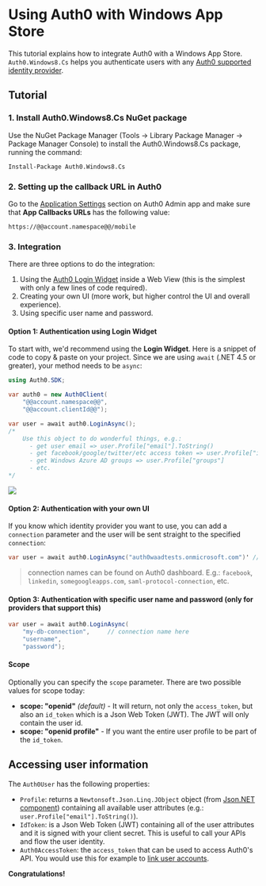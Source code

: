 # Using Auth0 with Windows App Store

This tutorial explains how to integrate Auth0 with a Windows App Store. `Auth0.Windows8.Cs` helps you authenticate users with any [Auth0 supported identity provider](identityproviders).

## Tutorial

### 1. Install Auth0.Windows8.Cs NuGet package

Use the NuGet Package Manager (Tools -> Library Package Manager -> Package Manager Console) to install the Auth0.Windows8.Cs package, running the command:

<pre><code>Install-Package Auth0.Windows8.Cs</pre></code>

### 2. Setting up the callback URL in Auth0

<div class="setup-callback">
<p>Go to the <a href="@@uiAppSettingsURL@@" target="_new">Application Settings</a> section on Auth0 Admin app and make sure that <b>App Callbacks URLs</b> has the following value:</p>

<pre><code>https://@@account.namespace@@/mobile</pre></code>
</div>

### 3. Integration
There are three options to do the integration: 

1. Using the [Auth0 Login Widget](login-widget2) inside a Web View (this is the simplest with only a few lines of code required).
2. Creating your own UI (more work, but higher control the UI and overall experience).
3. Using specific user name and password.

#### Option 1: Authentication using Login Widget

To start with, we'd recommend using the __Login Widget__. Here is a snippet of code to copy & paste on your project.
Since we are using `await` (.NET 4.5 or greater), your method needs to be `async`:

```csharp
using Auth0.SDK;

var auth0 = new Auth0Client(
	"@@account.namespace@@",
	"@@account.clientId@@");

var user = await auth0.LoginAsync();
/* 
    Use this object to do wonderful things, e.g.:
      - get user email => user.Profile["email"].ToString()
      - get facebook/google/twitter/etc access token => user.Profile["identities"][0]["access_token"]
      - get Windows Azure AD groups => user.Profile["groups"]
      - etc.
*/
```

![](img/win8-cs-step1.png)

#### Option 2: Authentication with your own UI

If you know which identity provider you want to use, you can add a `connection` parameter and the user will be sent straight to the specified `connection`:

```csharp
var user = await auth0.LoginAsync("auth0waadtests.onmicrosoft.com")' // connection name here
```

> connection names can be found on Auth0 dashboard. E.g.: `facebook`, `linkedin`, `somegoogleapps.com`, `saml-protocol-connection`, etc.

#### Option 3: Authentication with specific user name and password (only for providers that support this)

```csharp
var user = await auth0.LoginAsync(
	"my-db-connection", 	// connection name here
	"username",
	"password");
```

#### Scope

Optionally you can specify the `scope` parameter. There are two possible values for scope today:

* __scope: "openid"__ _(default)_ - It will return, not only the `access_token`, but also an `id_token` which is a Json Web Token (JWT). The JWT will only contain the user id.
* __scope: "openid profile"__ - If you want the entire user profile to be part of the `id_token`.

## Accessing user information

The `Auth0User` has the following properties:

* `Profile`: returns a `Newtonsoft.Json.Linq.JObject` object (from [Json.NET component](http://components.xamarin.com/view/json.net/)) containing all available user attributes (e.g.: `user.Profile["email"].ToString()`).
* `IdToken`: is a Json Web Token (JWT) containing all of the user attributes and it is signed with your client secret. This is useful to call your APIs and flow the user identity.
* `Auth0AccessToken`: the `access_token` that can be used to access Auth0's API. You would use this for example to [link user accounts](link-accounts).


**Congratulations!**
